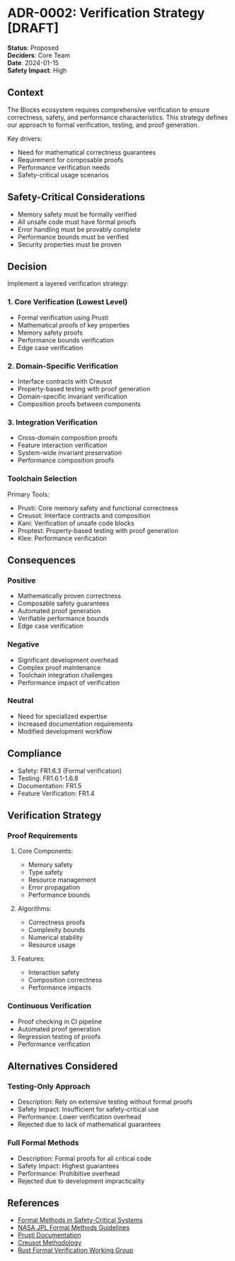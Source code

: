 # ADR-0002: Verification Strategy [DRAFT]

**Status**: Proposed  
**Deciders**: Core Team  
**Date**: 2024-01-15  
**Safety Impact**: High

## Context

The Blocks ecosystem requires comprehensive verification to ensure correctness, safety, and performance characteristics. This strategy defines our approach to formal verification, testing, and proof generation.

Key drivers:
- Need for mathematical correctness guarantees
- Requirement for composable proofs
- Performance verification needs
- Safety-critical usage scenarios

## Safety-Critical Considerations

- Memory safety must be formally verified
- All unsafe code must have formal proofs
- Error handling must be provably complete
- Performance bounds must be verified
- Security properties must be proven

## Decision

Implement a layered verification strategy:

### 1. Core Verification (Lowest Level)
- Formal verification using Prusti
- Mathematical proofs of key properties
- Memory safety proofs
- Performance bounds verification
- Edge case verification

### 2. Domain-Specific Verification
- Interface contracts with Creusot
- Property-based testing with proof generation
- Domain-specific invariant verification
- Composition proofs between components

### 3. Integration Verification
- Cross-domain composition proofs
- Feature interaction verification
- System-wide invariant preservation
- Performance composition proofs

### Toolchain Selection

Primary Tools:
- Prusti: Core memory safety and functional correctness
- Creusot: Interface contracts and composition
- Kani: Verification of unsafe code blocks
- Proptest: Property-based testing with proof generation
- Klee: Performance verification

## Consequences

### Positive

- Mathematically proven correctness
- Composable safety guarantees
- Automated proof generation
- Verifiable performance bounds
- Edge case verification
### Negative

- Significant development overhead
- Complex proof maintenance
- Toolchain integration challenges
- Performance impact of verification

### Neutral

- Need for specialized expertise
- Increased documentation requirements
- Modified development workflow

## Compliance

- Safety: FR1.6.3 (Formal verification)
- Testing: FR1.6.1-1.6.8
- Documentation: FR1.5
- Feature Verification: FR1.4

## Verification Strategy

### Proof Requirements

1. Core Components:
   - Memory safety
   - Type safety
   - Resource management
   - Error propagation
   - Performance bounds

2. Algorithms:
   - Correctness proofs
   - Complexity bounds
   - Numerical stability
   - Resource usage

3. Features:
   - Interaction safety
   - Composition correctness
   - Performance impacts

### Continuous Verification

- Proof checking in CI pipeline
- Automated proof generation
- Regression testing of proofs
- Performance verification

## Alternatives Considered

### Testing-Only Approach

- Description: Rely on extensive testing without formal proofs
- Safety Impact: Insufficient for safety-critical use
- Performance: Lower verification overhead
- Rejected due to lack of mathematical guarantees

### Full Formal Methods

- Description: Formal proofs for all critical code
- Safety Impact: Highest guarantees
- Performance: Prohibitive overhead
- Rejected due to development impracticality

## References

- [Formal Methods in Safety-Critical Systems](...)
- [NASA JPL Formal Methods Guidelines](...)
- [Prusti Documentation](https://www.pm.inf.ethz.ch/research/prusti.html)
- [Creusot Methodology](https://github.com/creusot-rs/creusot)
- [Rust Formal Verification Working Group](...) 